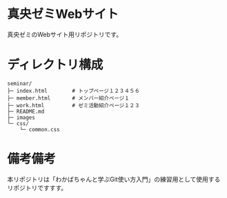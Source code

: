 # 真央ゼミWebサイト
真央ゼミのWebサイト用リポジトリです。

# ディレクトリ構成
```
seminar/
├─ index.html        # トップページ１２３４５６
├─ member.html       # メンバー紹介ページ１
├─ work.html         # ゼミ活動紹介ページ１２３
├─ README.md
├─ images
└─ css/
    └─ common.css
```

# 備考備考
本リポジトリは「わかばちゃんと学ぶGit使い方入門」の練習用として使用するリポジトリですすす。